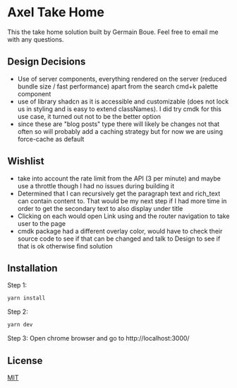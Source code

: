 # Axel Take Home

This the take home solution built by Germain Boue. Feel free to email me with any questions.

## Design Decisions

- Use of server components, everything rendered on the server (reduced bundle size / fast performance) apart from the search cmd+k palette component
- use of library shadcn as it is accessible and customizable (does not lock us in styling and is easy to extend classNames). I did try cmdk for this use case, it turned out not to be the better option
- since these are "blog posts" type there will likely be changes not that often so will probably add a caching strategy but for now we are using force-cache as default

## Wishlist

- take into account the rate limit from the API (3 per minute) and maybe use a throttle though I had no issues during building it
- Determined that I can recursively get the paragraph text and rich_text can contain content to. That would be my next step if I had more time in order to get the secondary text to also display under title
- Clicking on each would open Link using <Link> and the router navigation to take user to the page
- cmdk package had a different overlay color, would have to check their source code to see if that can be changed and talk to Design to see if that is ok otherwise find solution

## Installation

Step 1:

```bash
yarn install
```

Step 2:

```bash
yarn dev
```

Step 3:
Open chrome browser and go to http://localhost:3000/

## License

[MIT](https://choosealicense.com/licenses/mit/)
